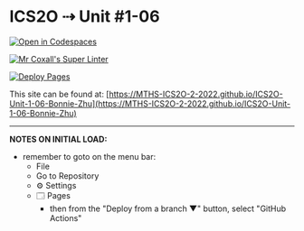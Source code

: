 # ICS2O ⇢ Unit #1-06

[![Open in Codespaces](https://classroom.github.com/assets/launch-codespace-f4981d0f882b2a3f0472912d15f9806d57e124e0fc890972558857b51b24a6f9.svg)](https://classroom.github.com/open-in-codespaces?assignment_repo_id=10270123)

[![Mr Coxall's Super Linter](https://github.com/MTHS-ICS2O-2-2022/ICS2O-Unit-1-06-Bonnie-Zhu/workflows/Mr%20Coxall's%20Super%20Linter/badge.svg)](https://github.com/MTHS-ICS2O-2-2022/ICS2O-Unit-1-06-Bonnie-Zhu/actions)

[![Deploy Pages](https://github.com/MTHS-ICS2O-2-2022/ICS2O-Unit-1-06-Bonnie-Zhu/workflows/Deploy%20Pages/badge.svg)](https://github.com/MTHS-ICS2O-2-2022/ICS2O-Unit-1-06-Bonnie-Zhu/actions)

This site can be found at: [https://MTHS-ICS2O-2-2022.github.io/ICS2O-Unit-1-06-Bonnie-Zhu](https://MTHS-ICS2O-2-2022.github.io/ICS2O-Unit-1-06-Bonnie-Zhu)

---

**NOTES ON INITIAL LOAD:**
- remember to goto on the menu bar:
  - File
  - Go to Repository
  - ⚙ Settings
  - 🗔 Pages
    - then from the "Deploy from a branch ▼" button, select "GitHub Actions"
